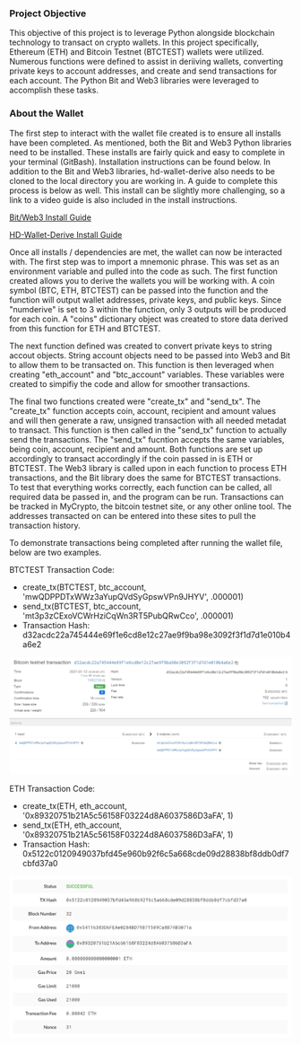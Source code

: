 ### Project Objective

This objective of this project is to leverage Python alongside blockchain technology to transact on crypto wallets.  In this project specifically, Ethereum (ETH) and Bitcoin Testnet (BTCTEST) wallets were utilized.  Numerous functions were defined to assist in deriiving wallets, converting private keys to account addresses, and create and send transactions for each account.  The Python Bit and Web3 libraries were leveraged to accomplish these tasks. 

### About the Wallet

The first step to interact with the wallet file created is to ensure all installs have been completed.  As mentioned, both the Bit and Web3 Python libraries need to be installed.  These installs are fairly quick and easy to complete in your terminal (GitBash).  Installation instructions can be found below.  In addition to the Bit and Web3 libraries, hd-wallet-derive also needs to be cloned to the local directory you are working in.  A guide to complete this process is below as well.  This install can be slightly more challenging, so a link to a video guide is also included in the install instructions. 

[Bit/Web3 Install Guide](Blockchain_TX_Install_Guide.md)

[HD-Wallet-Derive Install Guide](HD_Wallet_Derive_Install_Guide.md)

Once all installs / dependencies are met, the wallet can now be interacted with.  The first step was to import a mnemonic phrase.  This was set as an environment variable and pulled into the code as such.  The first function created allows you to derive the wallets you will be working with.  A coin symbol (BTC, ETH, BTCTEST) can be passed into the function and the function will output wallet addresses, private keys, and public keys.  Since "numderive" is set to 3 within the function, only 3 outputs will be produced for each coin.  A "coins" dictionary object was created to store data derived from this function for ETH and BTCTEST.  

The next function defined was created to convert private keys to string accout objects.  String account objects need to be passed into Web3 and Bit to allow them to be transacted on.  This function is then leveraged when creating "eth_account" and "btc_account" variables.  These variables were created to simpifiy the code and allow for smoother transactions.  

The final two functions created were "create_tx" and "send_tx".  The "create_tx" function accepts coin, account, recipient and amount values and will then generate a raw, unsigned transaction with all needed metadat to transact.  This function is then called in the "send_tx" function to actually send the transactions.  The "send_tx" fucntion accepts the same variables, being coin, account, recipient and amount.  Both functions are set up accordingly to transact accordingly if the coin passed in is ETH or BTCTEST.  The Web3 library is called upon in each function to process ETH transactions, and the Bit library does the same for BTCTEST transactions.  To test that everything works correctly, each function can be called, all required data be passed in, and the program can be run.  Transactions can be tracked in MyCrypto, the bitcoin testnet site, or any other online tool.  The addresses transacted on can be entered into these sites to pull the transaction history.  

To demonstrate transactions being completed after running the wallet file, below are two examples.  

BTCTEST Transaction Code: 
  - create_tx(BTCTEST, btc_account, 'mwQDPPDTxWWz3aYupQVdSyGpswVPn9JHYV', .000001)
  - send_tx(BTCTEST, btc_account, 'mt3p3zCExoVCWrHziCqWn3RT5PubQRwCco', .000001)
  - Transaction Hash: d32acdc22a745444e69f1e6cd8e12c27ae9f9ba98e3092f3f1d7d1e010b4a6e2
  
 ![BTCTEST Transaction](Screenshots/btc_function_transaction.PNG)

ETH Transaction Code: 
  - create_tx(ETH, eth_account, '0x89320751b21A5c56158F03224d8A6037586D3aFA', 1)
  - send_tx(ETH, eth_account, '0x89320751b21A5c56158F03224d8A6037586D3aFA', 1)
  - Transaction Hash: 0x5122c0120949037bfd45e960b92f6c5a668cde09d28838bf8ddb0df7cbfd37a0

 ![ETH Transaction](Screenshots/eth_function_transaction.PNG)
